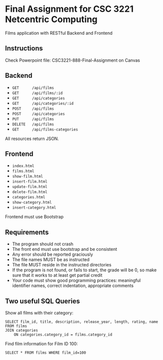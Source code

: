 # Final Assignment for CSC 3221 Netcentric Computing
Films application with RESTful Backend and Frontend

## Instructions
Check Powerpoint file: CSC3221-888-Final-Assignment on Canvas

## Backend

- `GET		/api/films`
- `GET		/api/films/:id`
- `GET		/api/categories`
- `GET		/api/categories/:id`
- `POST		/api/films`
- `POST		/api/categories`
- `PUT		/api/films`
- `DELETE	/api/films`
- `GET		/api/films-categories`

All resources return JSON.

## Frontend

- `index.html`
- `films.html`
- `show-film.html`
- `insert-film.html`
- `update-film.html`
- `delete-film.html`
- `categories.html`
- `show-category.html`
- `insert-category.html`

Frontend must use Bootstrap

## Requirements
- The program should not crash
- The front end must use bootstrap and be consistent
- Any error should be reported graciously
- The file names MUST be as instructed
- The file MUST reside in the instructed directories
- If the program is not found, or fails to start, the grade will be 0, so make sure that it works to at least get partial credit
- Your code must show good programming practices: meaningful identifier names, correct indentation, appropriate comments

## Two useful SQL Queries

Show all films with their category:
```
SELECT film_id, title, description, release_year, length, rating, name
FROM films
JOIN categories
	ON categories.category_id = films.category_id
```

Find film information for Film ID 100:
```
SELECT * FROM films WHERE film_id=100
```
